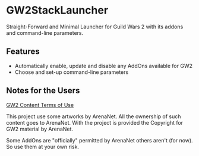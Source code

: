 # GW2StackLauncher

Straight-Forward and Minimal Launcher for Guild Wars 2 with its addons and command-line parameters.

## Features

* Automatically enable, update and disable any AddOns available for GW2
* Choose and set-up command-line parameters

## Notes for the Users

[GW2 Content Terms of Use](https://www.guildwars2.com/en/legal/guild-wars-2-content-terms-of-use/)

This project use some artworks by ArenaNet. All the ownership of such content goes to ArenaNet. With the project is provided the Copyright for GW2 material by ArenaNet.

Some AddOns are "officially" permitted by ArenaNet others aren't (for now). So use them at your own risk. 
